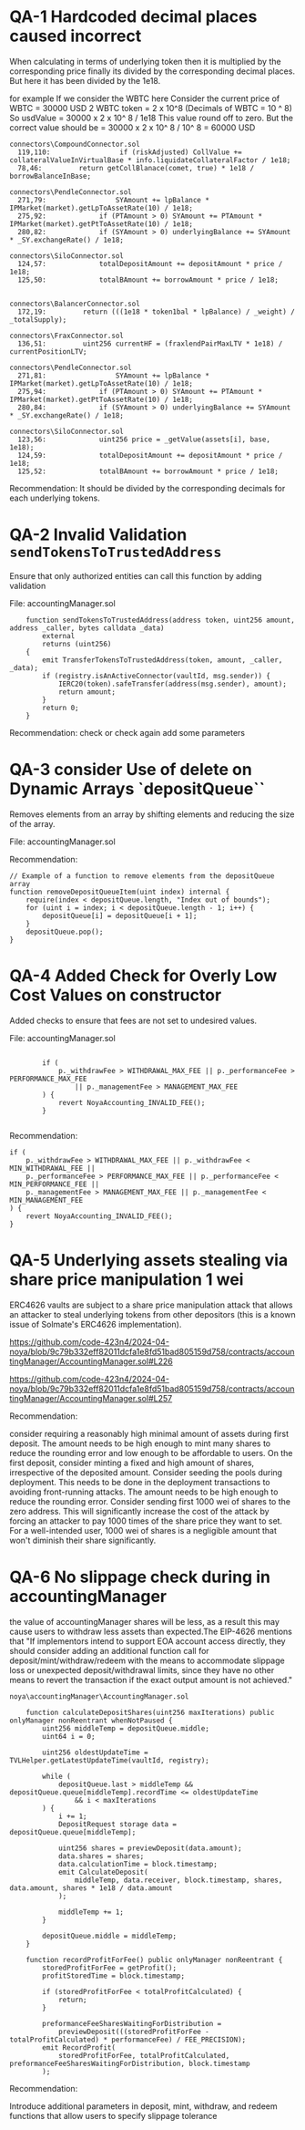 # QA-1 Hardcoded decimal places caused incorrect
When calculating  in terms of underlying token then it is multiplied by the corresponding price finally its divided by the corresponding decimal places. But here it has been divided by the 1e18. 

for example
If we consider the WBTC here
Consider the current price of WBTC = 30000 USD 
2 WBTC token = 2 x 10^8 (Decimals of WBTC = 10 ^ 8)
So usdValue = 30000 x 2 x 10^ 8 / 1e18
This value round off to zero.
But the correct value should be = 30000 x 2 x 10^ 8 / 10^ 8 = 60000 USD

``` solidity
connectors\CompoundConnector.sol
  119,110:                 if (riskAdjusted) CollValue += collateralValueInVirtualBase * info.liquidateCollateralFactor / 1e18;
  78,46:         return getCollBlanace(comet, true) * 1e18 / borrowBalanceInBase;

connectors\PendleConnector.sol
  271,79:                 SYAmount += lpBalance * IPMarket(market).getLpToAssetRate(10) / 1e18;
  275,92:             if (PTAmount > 0) SYAmount += PTAmount * IPMarket(market).getPtToAssetRate(10) / 1e18;
  280,82:             if (SYAmount > 0) underlyingBalance += SYAmount * _SY.exchangeRate() / 1e18;

connectors\SiloConnector.sol
  124,57:             totalDepositAmount += depositAmount * price / 1e18;
  125,50:             totalBAmount += borrowAmount * price / 1e18;


connectors\BalancerConnector.sol
  172,19:         return (((1e18 * token1bal * lpBalance) / _weight) / _totalSupply);

connectors\FraxConnector.sol
  136,51:         uint256 currentHF = (fraxlendPairMaxLTV * 1e18) / currentPositionLTV;

connectors\PendleConnector.sol
  271,81:                 SYAmount += lpBalance * IPMarket(market).getLpToAssetRate(10) / 1e18;
  275,94:             if (PTAmount > 0) SYAmount += PTAmount * IPMarket(market).getPtToAssetRate(10) / 1e18;
  280,84:             if (SYAmount > 0) underlyingBalance += SYAmount * _SY.exchangeRate() / 1e18;

connectors\SiloConnector.sol
  123,56:             uint256 price = _getValue(assets[i], base, 1e18);
  124,59:             totalDepositAmount += depositAmount * price / 1e18;
  125,52:             totalBAmount += borrowAmount * price / 1e18;

```
Recommendation: 
It should be divided by the corresponding decimals for each underlying tokens.

# QA-2 Invalid Validation `sendTokensToTrustedAddress`

Ensure that only authorized entities can call this function by adding validation

File: accountingManager.sol

``` solidity
    function sendTokensToTrustedAddress(address token, uint256 amount, address _caller, bytes calldata _data)
        external
        returns (uint256)
    {
        emit TransferTokensToTrustedAddress(token, amount, _caller, _data);
        if (registry.isAnActiveConnector(vaultId, msg.sender)) {
            IERC20(token).safeTransfer(address(msg.sender), amount);
            return amount;
        }
        return 0;
    }
```

Recommendation: check or check again add some parameters 

# QA-3 consider Use of delete on Dynamic Arrays `depositQueue``

Removes elements from an array by shifting elements and reducing the size of the array.

File: accountingManager.sol

Recommendation:

``` solidity
// Example of a function to remove elements from the depositQueue array
function removeDepositQueueItem(uint index) internal {
    require(index < depositQueue.length, "Index out of bounds");
    for (uint i = index; i < depositQueue.length - 1; i++) {
        depositQueue[i] = depositQueue[i + 1];
    }
    depositQueue.pop();
}
```

# QA-4 Added Check for Overly Low Cost Values on constructor

Added checks to ensure that fees are not set to undesired values.

File: accountingManager.sol

``` solidity

        if (
            p._withdrawFee > WITHDRAWAL_MAX_FEE || p._performanceFee > PERFORMANCE_MAX_FEE
                || p._managementFee > MANAGEMENT_MAX_FEE
        ) {
            revert NoyaAccounting_INVALID_FEE();
        }


```

Recommendation:

``` solidity
if (
    p._withdrawFee > WITHDRAWAL_MAX_FEE || p._withdrawFee < MIN_WITHDRAWAL_FEE ||
    p._performanceFee > PERFORMANCE_MAX_FEE || p._performanceFee < MIN_PERFORMANCE_FEE ||
    p._managementFee > MANAGEMENT_MAX_FEE || p._managementFee < MIN_MANAGEMENT_FEE
) {
    revert NoyaAccounting_INVALID_FEE();
}
```

# QA-5 Underlying assets stealing via share price manipulation 1 wei 

ERC4626 vaults are subject to a share price manipulation attack that allows an attacker to steal underlying tokens from other depositors (this is a known issue of Solmate's ERC4626 implementation).

https://github.com/code-423n4/2024-04-noya/blob/9c79b332eff82011dcfa1e8fd51bad805159d758/contracts/accountingManager/AccountingManager.sol#L226

https://github.com/code-423n4/2024-04-noya/blob/9c79b332eff82011dcfa1e8fd51bad805159d758/contracts/accountingManager/AccountingManager.sol#L257


Recommendation:

consider requiring a reasonably high minimal amount of assets during first deposit. The amount needs to be high enough to mint many shares to reduce the rounding error and low enough to be affordable to users.
On the first deposit, consider minting a fixed and high amount of shares, irrespective of the deposited amount.
Consider seeding the pools during deployment. This needs to be done in the deployment transactions to avoiding front-running attacks. The amount needs to be high enough to reduce the rounding error.
Consider sending first 1000 wei of shares to the zero address. This will significantly increase the cost of the attack by forcing an attacker to pay 1000 times of the share price they want to set. For a well-intended user, 1000 wei of shares is a negligible amount that won't diminish their share significantly.


# QA-6 No slippage check during in accountingManager 

the value of accountingManager shares will be less, as a result this may cause users to withdraw less assets than expected.The EIP-4626 mentions that "If implementors intend to support EOA account access directly, they should consider adding an additional function call for deposit/mint/withdraw/redeem with the means to accommodate slippage loss or unexpected deposit/withdrawal limits, since they have no other means to revert the transaction if the exact output amount is not achieved."

```solidity
noya\accountingManager\AccountingManager.sol

    function calculateDepositShares(uint256 maxIterations) public onlyManager nonReentrant whenNotPaused {
        uint256 middleTemp = depositQueue.middle;
        uint64 i = 0;

        uint256 oldestUpdateTime = TVLHelper.getLatestUpdateTime(vaultId, registry);

        while (
            depositQueue.last > middleTemp && depositQueue.queue[middleTemp].recordTime <= oldestUpdateTime
                && i < maxIterations
        ) {
            i += 1;
            DepositRequest storage data = depositQueue.queue[middleTemp];

            uint256 shares = previewDeposit(data.amount);
            data.shares = shares;
            data.calculationTime = block.timestamp;
            emit CalculateDeposit(
                middleTemp, data.receiver, block.timestamp, shares, data.amount, shares * 1e18 / data.amount
            );

            middleTemp += 1;
        }

        depositQueue.middle = middleTemp;
    }

    function recordProfitForFee() public onlyManager nonReentrant {
        storedProfitForFee = getProfit();
        profitStoredTime = block.timestamp;

        if (storedProfitForFee < totalProfitCalculated) {
            return;
        }

        preformanceFeeSharesWaitingForDistribution =
            previewDeposit(((storedProfitForFee - totalProfitCalculated) * performanceFee) / FEE_PRECISION);
        emit RecordProfit(
            storedProfitForFee, totalProfitCalculated, preformanceFeeSharesWaitingForDistribution, block.timestamp
        );
```

Recommendation:

Introduce additional parameters in deposit, mint, withdraw, and redeem functions that allow users to specify slippage tolerance

